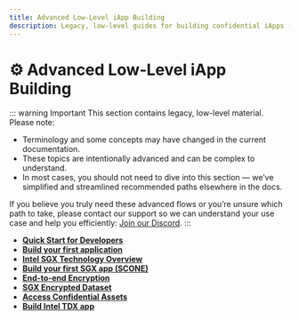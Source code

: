 ```yaml
---
title: Advanced Low-Level iApp Building
description: Legacy, low-level guides for building confidential iApps (Docker, SGX, TDX, SCONE/Gramine, E2E encryption)
---
```


# ⚙️ Advanced Low‑Level iApp Building

::: warning Important
This section contains legacy, low-level material. Please note:

- Terminology and some concepts may have changed in the current documentation.
- These topics are intentionally advanced and can be complex to understand.
- In most cases, you should not need to dive into this section — we’ve simplified and streamlined recommended paths elsewhere in the docs.

If you believe you truly need these advanced flows or you’re unsure which path to take, please contact our support so we can understand your use case and help you efficiently: [Join our Discord](https://discord.gg/9h25DQFSCU).
:::

- **[Quick Start for Developers](./quick-start-for-developers)**
- **[Build your first application](./your-first-app)**
- **[Intel SGX Technology Overview](/get-started/protocol/tee/intel-sgx-technology)**
- **[Build your first SGX app (SCONE)](./create-your-first-sgx-app)**
- **[End-to-end Encryption](./end-to-end-encryption)**
- **[SGX Encrypted Dataset](./sgx-encrypted-dataset)**
- **[Access Confidential Assets](./access-confidential-assets)**
- **[Build Intel TDX app](./create-your-first-tdx-app)** 